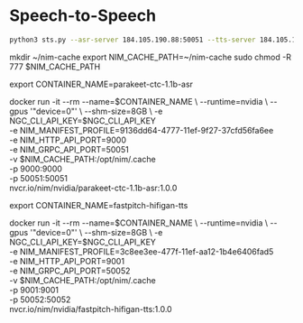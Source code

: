 # Speech-to-Speech

```bash
python3 sts.py --asr-server 184.105.190.88:50051 --tts-server 184.105.190.88:50052 --language-code en-US --input-device 1 --output-device 2 --output output.wav --stream
```

mkdir ~/nim-cache
export NIM_CACHE_PATH=~/nim-cache
sudo chmod -R 777 $NIM_CACHE_PATH

export CONTAINER_NAME=parakeet-ctc-1.1b-asr

docker run -it --rm --name=$CONTAINER_NAME \
   --runtime=nvidia \
   --gpus '"device=0"' \
   --shm-size=8GB \
   -e NGC_CLI_API_KEY=$NGC_CLI_API_KEY \
   -e NIM_MANIFEST_PROFILE=9136dd64-4777-11ef-9f27-37cfd56fa6ee \
   -e NIM_HTTP_API_PORT=9000 \
   -e NIM_GRPC_API_PORT=50051 \
   -v $NIM_CACHE_PATH:/opt/nim/.cache \
   -p 9000:9000 \
   -p 50051:50051 \
   nvcr.io/nim/nvidia/parakeet-ctc-1.1b-asr:1.0.0

export CONTAINER_NAME=fastpitch-hifigan-tts

docker run -it --rm --name=$CONTAINER_NAME \
  --runtime=nvidia \
  --gpus '"device=0"' \
  --shm-size=8GB \
  -e NGC_CLI_API_KEY=$NGC_CLI_API_KEY \
  -e NIM_MANIFEST_PROFILE=3c8ee3ee-477f-11ef-aa12-1b4e6406fad5 \
  -e NIM_HTTP_API_PORT=9001 \
  -e NIM_GRPC_API_PORT=50052 \
  -v $NIM_CACHE_PATH:/opt/nim/.cache \
  -p 9001:9001 \
  -p 50052:50052 \
  nvcr.io/nim/nvidia/fastpitch-hifigan-tts:1.0.0

